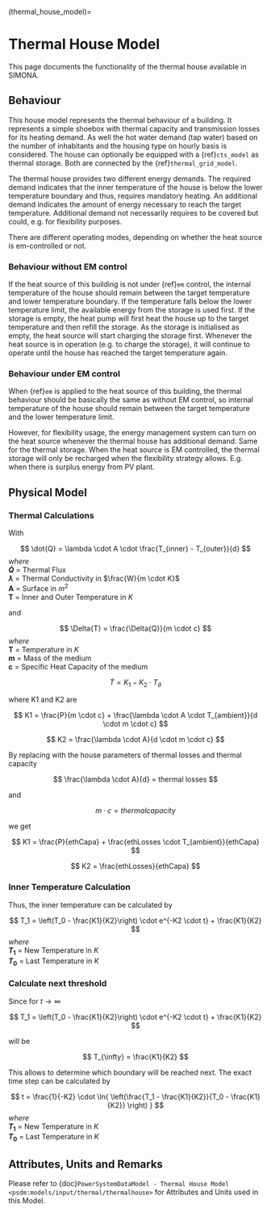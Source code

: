 (thermal_house_model)=

# Thermal House Model

This page documents the functionality of the thermal house available in SIMONA.


## Behaviour

This house model represents the thermal behaviour of a building. It represents a simple shoebox with thermal capacity and  transmission losses for its heating demand. As well the hot water demand (tap water) based on the number of inhabitants and the housing type on hourly basis is considered. The house can optionally be equipped with a {ref}`cts_model` as thermal storage. Both are connected by the {ref}`thermal_grid_model`.

The thermal house provides two different energy demands. The required demand indicates that the inner temperature of the house is below the lower temperature boundary and thus, requires mandatory heating. An additional demand indicates the amount of energy necessary to reach the target temperature. Additional demand not necessarily requires to be covered but could, e.g. for flexibility purposes.

There are different operating modes, depending on whether the heat source is em-controlled or not.

### Behaviour without EM control

If the heat source of this building is not under {ref}`em` control, the internal temperature of the house should remain between the target temperature and lower temperature boundary. If the temperature falls below the lower temperature limit, the available energy from the storage is used first. If the storage 
is empty, the heat pump will first heat the house up to the target temperature and then refill the storage.
As the storage is initialised as empty, the heat source will start charging the storage first. Whenever the heat source is in operation (e.g. to charge the storage), it will continue to operate until the house has reached the target temperature again.

### Behaviour under EM control

When {ref}`em` is applied to the heat source of this building, the thermal behaviour should be basically the same as without EM control, so internal temperature of the house should remain between the target temperature and the lower temperature limit. 

However, for flexibility usage, the energy management system can turn on the heat source whenever the thermal house has additional demand. Same for the thermal storage. When the heat source is EM controlled, the thermal storage will only be recharged when the flexibility strategy allows. E.g. when there is surplus energy from PV plant.


## Physical Model

### Thermal Calculations

With

$$
\dot{Q} = \lambda \cdot A \cdot \frac{T_{inner} - T_{outer}}{d}
$$
*where*\
**$\dot{Q}$** = Thermal Flux\
**$\lambda$** = Thermal Conductivity in $\frac{W}{m \cdot K}$\
**A** = Surface in $m^2$\
**T** = Inner and Outer Temperature in $K$


and

$$
\Delta{T} = \frac{\Delta{Q}}{m \cdot c}
$$
*where*\
**T** = Temperature in $K$\
**m** = Mass of the medium\
**c** = Specific Heat Capacity of the medium



$$
\dot{T} = K_{1} - K_{2} \cdot T_{\theta}
$$

where K1 and K2 are 

$$
K1 = \frac{P}{m \cdot c} + \frac{\lambda \cdot A \cdot T_{ambient}}{d \cdot m \cdot c}
$$

$$
K2 = \frac{\lambda \cdot A}{d \cdot m \cdot c}
$$

By replacing with the house parameters of thermal losses and thermal capacity

$$
\frac{\lambda \cdot A}{d} = thermal losses
$$

and

$$
m \cdot c = thermal capacity
$$

we get

$$
K1 = \frac{P}{ethCapa} + \frac{ethLosses \cdot T_{ambient}}{ethCapa}
$$

$$
K2 = \frac{ethLosses}{ethCapa}
$$

### Inner Temperature Calculation
Thus, the inner temperature can be calculated by

$$
T_1 = \left(T_0 - \frac{K1}{K2}\right) \cdot e^{-K2 \cdot t} + \frac{K1}{K2}
$$
*where*\
**$T_1$** = New Temperature in $K$\
**$T_0$** = Last Temperature in $K$

### Calculate next threshold

Since for $t \rightarrow \infty$ 

$$
T_1 = \left(T_0 - \frac{K1}{K2}\right) \cdot e^{-K2 \cdot t} + \frac{K1}{K2}
$$

will be

$$
T_{\infty} = \frac{K1}{K2}
$$

This allows to determine which boundary will be reached next. The exact time step can be calculated by

$$
t = \frac{1}{-K2} \cdot  \ln{ \left(\frac{T_1 - \frac{K1}{K2}}{T_0 - \frac{K1}{K2}} \right) } 
$$
*where*\
**$T_1$** = New Temperature in $K$\
**$T_0$** = Last Temperature in $K$



## Attributes, Units and Remarks

Please refer to  {doc}`PowerSystemDataModel - Thermal House Model <psdm:models/input/thermal/thermalhouse>` for Attributes and Units used in this Model.
